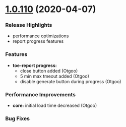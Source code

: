 <a name="1.0.110"></a>
# [1.0.110](https://demo.interval-soft.com/) (2020-04-07)

### Release Highlights

* performance optimizations
* report progress features


### Features

* **toe-report progress:** 
  * close button added (Otgoo)
  * 5 min max tmeout added (Otgoo)
  * disable generate button during progress (Otgoo)

### Performance Improvements

* **core:** initial load time decreased (Otgoo)


### Bug Fixes

